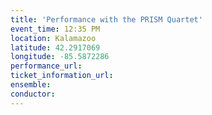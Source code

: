 ```yaml
---
title: 'Performance with the PRISM Quartet'
event_time: 12:35 PM
location: Kalamazoo
latitude: 42.2917069
longitude: -85.5872286
performance_url: 
ticket_information_url: 
ensemble: 
conductor: 
---
```

